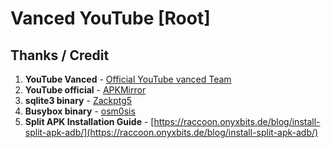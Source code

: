 # Vanced YouTube [Root]

## Thanks / Credit
1. **YouTube Vanced** - [Official YouTube vanced Team](https://t.me/Vanced)
2. **YouTube official** - [APKMirror](https://www.apkmirror.com/apk/google-inc/youtube/)
3. **sqlite3 binary** - [Zackptg5](https://github.com/Zackptg5/Cross-Compiled-Binaries-Android)
4. **Busybox binary** - [osm0sis](https://github.com/Magisk-Modules-Repo/busybox-ndk)
5. **Split APK Installation Guide** - [https://raccoon.onyxbits.de/blog/install-split-apk-adb/](https://raccoon.onyxbits.de/blog/install-split-apk-adb/)


